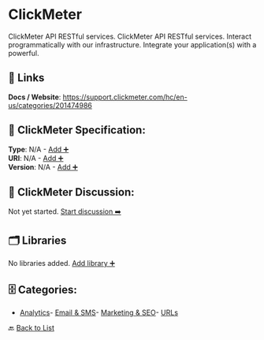 # ClickMeter

ClickMeter API RESTful services. ClickMeter API RESTful services. Interact programmatically with our infrastructure. Integrate your application(s) with a powerful.

##  🔗 Links
**Docs / Website**: https://support.clickmeter.com/hc/en-us/categories/201474986

## 🧬 ClickMeter Specification:
**Type**: N/A - [Add ➕](https://github.com/apis-list/apis-list/edit/main/apis/clickmeter/clickmeter.yaml)  
**URI**: N/A - [Add ➕](https://github.com/apis-list/apis-list/edit/main/apis/clickmeter/clickmeter.yaml)  
**Version**: N/A - [Add ➕](https://github.com/apis-list/apis-list/edit/main/apis/clickmeter/clickmeter.yaml)

## 💬 ClickMeter Discussion:
Not yet started. [Start discussion ➡️](https://github.com/apis-list/apis-list/discussions/new)

## 🗂️ Libraries

No libraries added. [Add library ➕](https://github.com/apis-list/apis-list/edit/main/apis/clickmeter/clickmeter.yaml)    


## 🗄️ Categories:
- [Analytics](https://github.com/apis-list/apis-list#analytics-)- [Email & SMS](https://github.com/apis-list/apis-list#email--sms-)- [Marketing & SEO](https://github.com/apis-list/apis-list#marketing--seo-)- [URLs](https://github.com/apis-list/apis-list#urls-)

🔙  [Back to List](https://github.com/apis-list/apis-list)
